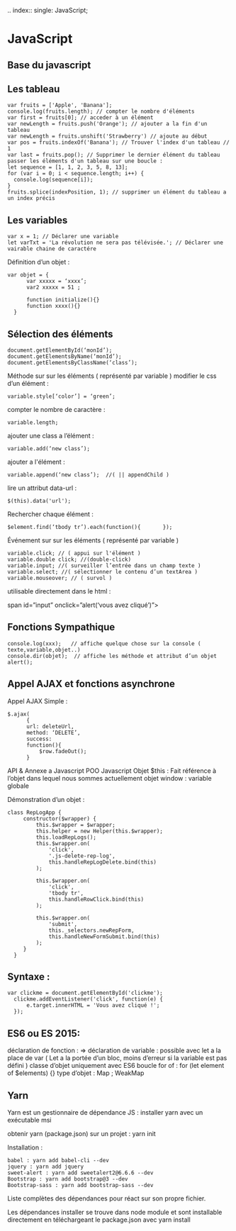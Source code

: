 .. index::
   single: JavaScript;

JavaScript
===================

Base du javascript
-------------------

Les tableau
-------------------


    var fruits = ['Apple', 'Banana'];
    console.log(fruits.length); // compter le nombre d'éléments
    var first = fruits[0]; // acceder à un élément
    var newLength = fruits.push('Orange'); // ajouter a la fin d'un tableau
    var newLength = fruits.unshift('Strawberry') // ajoute au début
    var pos = fruits.indexOf('Banana'); // Trouver l'index d'un tableau // 1
    var last = fruits.pop(); // Supprimer le dernier élément du tableau
    passer les éléments d'un tableau sur une boucle :
    let sequence = [1, 1, 2, 3, 5, 8, 13];
    for (var i = 0; i < sequence.length; i++) {
      console.log(sequence[i]);
    }
    fruits.splice(indexPosition, 1); // supprimer un élément du tableau a un index précis

Les variables
-------------------


    var x = 1; // Déclarer une variable
    let varTxt = 'La révolution ne sera pas télévisée.'; // Déclarer une vairable chaine de caractére

Définition d’un objet :


  	var objet = {
          var xxxxx = ‘xxxx’;
          var2 xxxxx = 51 ;

          function initialize(){}
          function xxxx(){}
      }

Sélection des éléments
-------------------


    document.getElementById(‘monId’);
    document.getElementsByName(‘monId’);
    document.getElementsByClassName(‘class’);


Méthode sur sur les éléments ( représenté par variable )
modifier le css d’un élément :

    variable.style[‘color’] = ‘green’;

compter le nombre de caractère :

    variable.length;

ajouter une class a l’élément :

    variable.add(‘new class’);

ajouter a l'élément :

    variable.append(‘new class’);  //( || appendChild )

lire un attribut data-url :

    $(this).data('url');

Rechercher chaque élément :

    $element.find(‘tbody tr’).each(function(){       });


Événement sur sur les éléments ( représenté par variable )


    variable.click; // ( appui sur l'élément )
    variable.double click; //(double-click)
    variable.input; //( surveiller l’entrée dans un champ texte )
    variable.select; //( sélectionner le contenu d’un textArea )
    variable.mouseover; // ( survol )

utilisable directement dans le html :


  span id=”input” onclick=”alert(‘vous avez cliqué’)”></span>


Fonctions Sympathique
-------------------


    console.log(xxx);   // affiche quelque chose sur la console ( texte,variable,objet..)
    console.dir(objet);  // affiche les méthode et attribut d’un objet
    alert();

Appel AJAX et fonctions asynchrone
-------------------

Appel AJAX Simple :


    $.ajax(
          {
          url: deleteUrl,
          method: ‘DELETE’,
          success:
          function(){
              $row.fadeOut();
          }

API & Annexe a Javascript
POO Javascript
Objet  $this : Fait référence à l’objet dans lequel nous sommes actuellement
objet window : variable globale

Démonstration d’un objet :


  	class RepLogApp {
         constructor($wrapper) {
             this.$wrapper = $wrapper;
             this.helper = new Helper(this.$wrapper);
             this.loadRepLogs();
             this.$wrapper.on(
                 'click',
                 '.js-delete-rep-log',
                 this.handleRepLogDelete.bind(this)
             );

             this.$wrapper.on(
                 'click',
                 'tbody tr',
                 this.handleRowClick.bind(this)
             );

             this.$wrapper.on(
                 'submit',
                 this._selectors.newRepForm,
                 this.handleNewFormSubmit.bind(this)
             );
         }
      }

Syntaxe :
-------------------


  	var clickme = document.getElementById('clickme');
      clickme.addEventListener('click', function(e) {
          e.target.innerHTML = 'Vous avez cliqué !';
      });

ES6 ou ES 2015:
-------------------

déclaration de fonction : =>
déclaration de variable : possible avec let a la place de var ( Let a la portée d’un bloc, moins d’erreur si la variable est pas défini )
classe d’objet uniquement avec ES6
boucle for of : for (let element of $elements) {}
type d’objet : Map ; WeakMap


Yarn
-------------------
Yarn est un gestionnaire de dépendance JS :
installer yarn avec un exécutable msi

obtenir yarn (package.json) sur un projet : yarn init

Installation :


    babel : yarn add babel-cli --dev
    jquery : yarn add jquery
    sweet-alert : yarn add sweetalert2@6.6.6 --dev
    Bootstrap : yarn add bootstrap@3 --dev
    Bootstrap-sass : yarn add bootstrap-sass --dev

Liste complètes des dépendances pour réact sur son propre fichier.

Les dépendances installer se trouve dans node module et sont installable directement en téléchargeant le package.json avec yarn install
